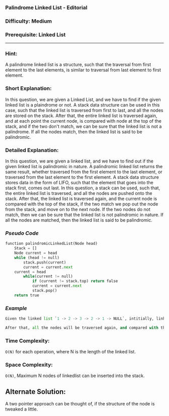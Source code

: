 ### **Palindrome Linked List - Editorial**
### **Difficulty: Medium**
### **Prerequisite: Linked List**
---
### **Hint**:
A palindrome linked list is a structure, such that the traversal from first element to the last elements, is similar to traversal from last element to first element.

### **Short Explanation**:
In this question, we are given a Linked List, and we have to find if the given linked list is a plaindrome or not. A stack data structure can be used in this case, such that the linked list is traversed from first to last, and all the nodes are stored on the stack. After that, the entire linked list is traversed again, and at each point the current node, is compared with node at the top of the stack, and if the two don't match, we can be sure that the linked list is not a palindrome. If all the nodes match, then the linked list is said to be palindromic.

### **Detailed Explanation**:
In this question, we are given a linked list, and we have to find out if the given linked list is palindromic in nature. A palindromic linked list returns the same result, whether traversed from the first element to the last element, or traversed from the last element to the first element.
A stack data structure stores data in the form of LIFO, such that the element that goes into the stack first, comes out last. In this question, a stack can be used, such that, the entire linked list is traversed, and all the nodes are pushed onto the stack. After that, the linked list is traversed again, and the current node is compared with the top of the stack, if the two match we pop out the node from the stack, and move on to the next node. If the two nodes do not match, then we can be sure that the linked list is not palindromic in nature. If all the nodes are matched, then the linked list is said to be palindromic.


### *Pseudo Code*
```python
function palindromicLinkedList(Node head)
	Stack = []
	Node current = head
	while (head != null)
		stack.push(current)
		current = current.next
	current = head
		while(current != null)
			if (current != stack.top) return false
			current = current.next
			stack.pop()
	return true
```		
### *Example*
```python
Given the linked list `1 -> 2 -> 3 -> 2 -> 1 -> NULL`, intitially, linked list will be traversed, and all the values will be pushed into the stack.

After that, all the nodes will be traversed again, and compared with the top of the stack. If there is a match, then the top of the stack is popped out, and we move on to the next, else we return false, as the linked list cannot be palindromic.
```

### Time Complexity:
`O(N)` for each operation, where N is the length of the linked list.

### Space Complexity:

`O(N)`, Maximum N nodes of linkedlist can be inserted into the stack.


## Alternate Solution:
A two pointer approach can be thought of, if the structure of the node is tweaked a little.
